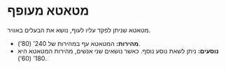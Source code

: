 # מטאטא מעופף

מטאטא שניתן לפקד עליו לעוף, נושא את הבעלים באוויר.

- **מהירות:** המטאטא עף במהירות של 240’ (80’).
- **נוסעים:** ניתן לשאת נוסע נוסף. כאשר נושאים שני אנשים, מהירות המטאטא היא 180’ (60’).